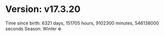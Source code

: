 # Version: v17.3.20
Time since birth: 6321 days, 151705 hours, 9102300 minutes, 546138000 seconds
Season: Winter ❄️
